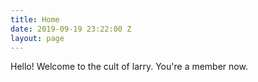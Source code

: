 ```yaml
---
title: Home
date: 2019-09-19 23:22:00 Z
layout: page
---
```


Hello! Welcome to the cult of larry. You're a member now.
